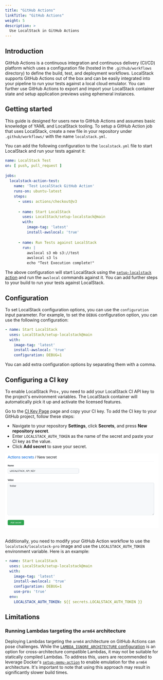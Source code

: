 ```yaml
---
title: "GitHub Actions"
linkTitle: "GitHub Actions"
weight: 5
description: >
  Use LocalStack in GitHub Actions
---
```


## Introduction

GitHub Actions is a continuous integration and continuous delivery (CI/CD) platform which uses a configuration file (hosted in the `.github/workflows` directory) to define the build, test, and deployment workflows. LocalStack supports GitHub Actions out of the box and can be easily integrated into your pipeline to run your tests against a local cloud emulator. You can further use GitHub Actions to export and import your LocalStack container state and setup application previews using ephemeral instances. 

## Getting started

This guide is designed for users new to GitHub Actions and assumes basic knowledge of YAML and LocalStack tooling. To setup a GitHub Action job that uses LocalStack, create a new file in your repository under `.github/workflows/` with the name `localstack.yml`.

You can add the following configuration to the `localstack.yml` file to start LocalStack and run your tests against it:

```yml
name: LocalStack Test
on: [ push, pull_request ]

jobs:
  localstack-action-test:
    name: 'Test LocalStack GitHub Action'
    runs-on: ubuntu-latest
    steps:
      - uses: actions/checkout@v3

      - name: Start LocalStack
        uses: LocalStack/setup-localstack@main
        with:
          image-tag: 'latest'
          install-awslocal: 'true'

      - name: Run Tests against LocalStack
        run: |
          awslocal s3 mb s3://test
          awslocal s3 ls
          echo "Test Execution complete!" 
```

The above configuration will start LocalStack using the [`setup-localstack` action](https://github.com/localstack/setup-localstack) and run the `awslocal` commands against it. You can add further steps to your build to run your tests against LocalStack.

## Configuration

To set LocalStack configuration options, you can use the `configuration` input parameter. For example, to set the `DEBUG` configuration option, you can use the following configuration:

```yml
- name: Start LocalStack
  uses: LocalStack/setup-localstack@main
  with:
    image-tag: 'latest'
    install-awslocal: 'true'
    configuration: DEBUG=1
```

You can add extra configuration options by separating them with a comma.

## Configuring a CI key

To enable LocalStack Pro+, you need to add your LocalStack CI API key to the project's environment variables. The LocalStack container will automatically pick it up and activate the licensed features. 

Go to the [CI Key Page](https://app.localstack.cloud/workspace/ci-keys) page and copy your CI key. To add the CI key to your GitHub project, follow these steps:

- Navigate to your repository **Settings**, click **Secrets**, and press **New repository secret**.
- Enter `LOCALSTACK_AUTH_TOKEN` as the name of the secret and paste your CI key as the value.
- Click **Add secret** to save your secret.

<img src="github-create-secret.png" alt="Adding the LocalStack CI key as secret in GitHub" title="Adding the LocalStack CI key as secret in GitHub" width="900" />
<br>
<br>

Additionally, you need to modify your GitHub Action workflow to use the `localstack/localstack-pro` image and use the `LOCALSTACK_AUTH_TOKEN` environment variable. Here is an example:

```yml
- name: Start LocalStack
  uses: LocalStack/setup-localstack@main
  with:
    image-tag: 'latest'
    install-awslocal: 'true'
    configuration: DEBUG=1
    use-pro: 'true'
  env:
    LOCALSTACK_AUTH_TOKEN: ${{ secrets.LOCALSTACK_AUTH_TOKEN }}
```

## Limitations

### Running Lambdas targeting the `arm64` architecture

Deploying Lambdas targeting the `arm64` architecture on GitHub Actions can pose challenges. While the [`LAMBDA_IGNORE_ARCHITECTURE` configuration](https://docs.localstack.cloud/references/configuration/#lambda) is an option for cross-architecture compatible Lambdas, it may not be suitable for statically compiled Lambdas. To address this, users are recommended to leverage Docker's [`setup-qemu-action`](https://github.com/docker/setup-qemu-action) to enable emulation for the `arm64` architecture. It's important to note that using this approach may result in significantly slower build times.
